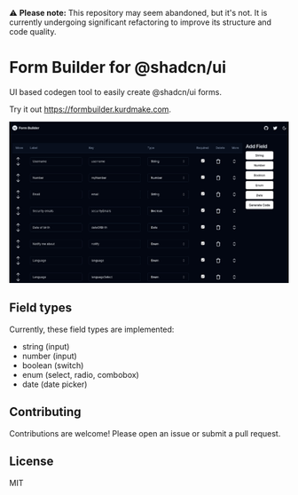 :warning: **Please note:** This repository may seem abandoned, but it's not. It is currently undergoing significant refactoring to improve its structure and code quality.


# Form Builder for @shadcn/ui

UI based codegen tool to easily create @shadcn/ui forms.

Try it out <https://formbuilder.kurdmake.com>.

![FormBuilder demo](./demo.png)

## Field types

Currently, these field types are implemented:

- string (input)
- number (input)
- boolean (switch)
- enum (select, radio, combobox)
- date (date picker)

## Contributing

Contributions are welcome! Please open an issue or submit a pull request.

## License

MIT
